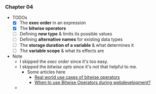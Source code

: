 
### Chapter 04 
- TODOs
    - [x] The **exec order** in an expression
    - [x] The **bitwise operators**
    - [ ] Defining **new type** & limits its possible values 
    - [ ] Defining **alternative names** for existing data types
    - [ ] The **storage duration of a variable** & what determines it
    - [ ] The **variable scope** & what its effects are 
- Note
    - I skipped the *exec order* since it's too easy.
    - I skipped the *bitwise opts* since it's not that helpful to me.
        - Some articles here 
            - [Real world use cases of bitwise operators](https://stackoverflow.com/questions/2096916/real-world-use-cases-of-bitwise-operators)
            - [When to use Bitwise Operators during webdevelopment?](https://stackoverflow.com/questions/261062/when-to-use-bitwise-operators-during-webdevelopment)
    - 

